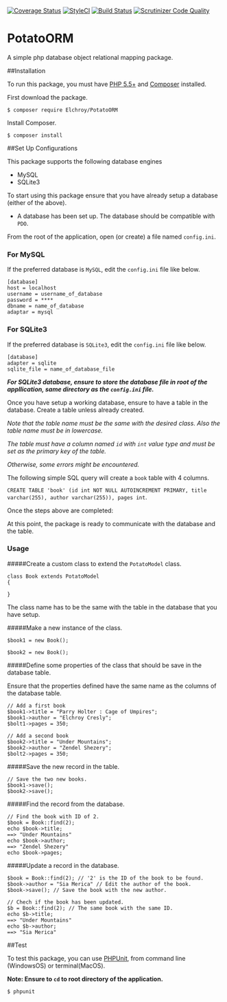 [![Coverage Status](https://coveralls.io/repos/github/andela-celisha-wigwe/PotatoORM/badge.svg?branch=develop)](https://coveralls.io/github/andela-celisha-wigwe/PotatoORM?branch=develop)
[![StyleCI](https://styleci.io/repos/53140489/shield)](https://styleci.io/repos/53140489)
[![Build Status](https://travis-ci.org/andela-celisha-wigwe/PotatoORM.svg?branch=develop)](https://travis-ci.org/andela-celisha-wigwe/PotatoORM)
[![Scrutinizer Code Quality](https://scrutinizer-ci.com/g/andela-celisha-wigwe/PotatoORM/badges/quality-score.png?b=develop)](https://scrutinizer-ci.com/g/andela-celisha-wigwe/PotatoORM/?branch=develop)

# PotatoORM
A simple php database object relational mapping package.

##Installation

To run this package, you must have [PHP 5.5+](http://http://php.net/) and [Composer](https://getcomposer.org/) installed.

First download the package.

`$ composer require Elchroy/PotatoORM`

Install Composer.

`$ composer install`

##Set Up Configurations

This package supports the following database engines

* MySQL
* SQLite3

To start using this package ensure that you have already setup a database (either of the above).

* A database has been set up. The database should be compatible with `PDO`.

From the root of the application, open (or create) a file named `config.ini`.

### For MySQL

If the preferred database is `MySQL`, edit the `config.ini` file like below.

```
[database]
host = localhost
username = username_of_database
password = ****
dbname = name_of_database
adaptar = mysql
```

### For SQLite3

If the preferred database is `SQLite3`, edit the `config.ini` file like below.

```
[database]
adapter = sqlite
sqlite_file = name_of_database_file
```
***For SQLite3 database, ensure to store the database file in root of the appllication, same directory as the `config.ini` file.***

Once you have setup a working database, ensure to have a table in the database. Create a table unless already created.

*Note that the table name must be the same with the desired class. Also the table name must be in lowercase.*

*The table must have a column named `id` with `int` value type and must be set as the primary key of the table.*

*Otherwise, some errors might be encountered.*

The following simple SQL query will create a `book` table with 4 columns.

`CREATE TABLE 'book' (id int NOT NULL AUTOINCREMENT PRIMARY, title varchar(255), author varchar(255)), pages int`.

Once the steps above are completed:

At this point, the package is ready to communicate with the database and the table.

### Usage

#####Create a custom class to extend the `PotatoModel` class.
```
class Book extends PotatoModel
{

}
```

The class name has to be the same with the table in the database that you have setup.

#####Make a new instance of the class.
```
$book1 = new Book();

$book2 = new Book();
```

#####Define some properties of the class that should be save in the database table.

Ensure that the properties defined have the same name as the columns of the database table.

```
// Add a first book
$book1->title = "Parry Holter : Cage of Umpires";
$book1->author = "Elchroy Cresly";
$bolt1->pages = 350;

// Add a second book
$book2->title = "Under Mountains";
$book2->author = "Zendel Shezery";
$bolt2->pages = 350;
```

#####Save the new record in the table.
```
// Save the two new books.
$book1->save();
$book2->save();
```

#####Find the record from the database.
```
// Find the book with ID of 2.
$book = Book::find(2);
echo $book->title;
==> "Under Mountains"
echo $book->author;
==> "Zendel Shezery"
echo $book->pages;
```

#####Update a record in the database.
```
$book = Book::find(2); // '2' is the ID of the book to be found.
$book->author = "Sia Merica" // Edit the author of the book.
$book->save(); // Save the book with the new author.

// Chech if the book has been updated.
$b = Book::find(2); // The same book with the same ID.
echo $b->title;
==> "Under Mountains"
echo $b->author;
==> "Sia Merica"
```

##Test

To test this package, you can use [PHPUnit](https://phpunit.de/), from command line (WindowsOS) or terminal(MacOS).

**Note: Ensure to `cd` to root directory of the application.**

`$ phpunit`
